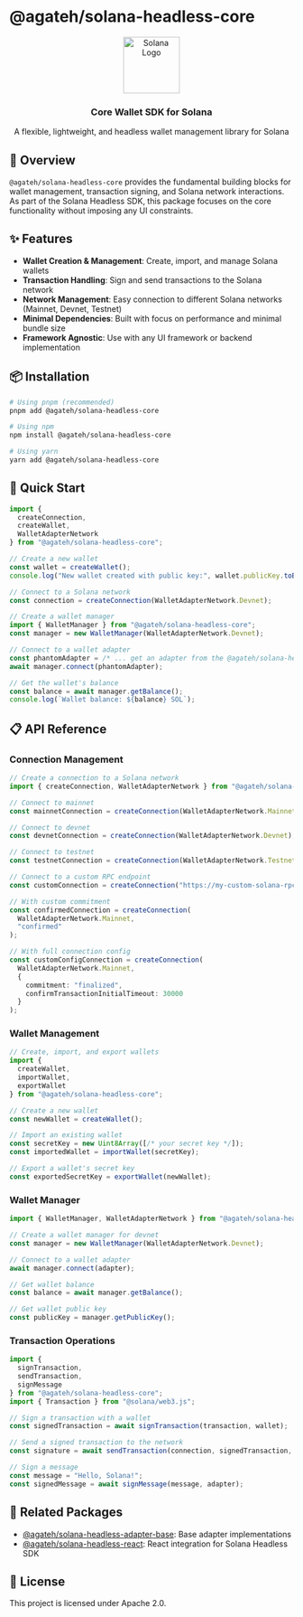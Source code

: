 # @agateh/solana-headless-core

<p align="center">
  <img src="https://iq.wiki/_next/image?url=https%3A%2F%2Fipfs.everipedia.org%2Fipfs%2FQmTaB5ygg5qNMDKmnfPgottNRZTe7PXzMpe3Tg7Bdw57HN&w=1080&q=95" width="100" alt="Solana Logo">
  <h3 align="center">Core Wallet SDK for Solana</h3>
</p>

<p align="center">
  A flexible, lightweight, and headless wallet management library for Solana
</p>

## 🌟 Overview

`@agateh/solana-headless-core` provides the fundamental building blocks for wallet management, transaction signing, and Solana network interactions. As part of the Solana Headless SDK, this package focuses on the core functionality without imposing any UI constraints.

## ✨ Features

- **Wallet Creation & Management**: Create, import, and manage Solana wallets
- **Transaction Handling**: Sign and send transactions to the Solana network
- **Network Management**: Easy connection to different Solana networks (Mainnet, Devnet, Testnet)
- **Minimal Dependencies**: Built with focus on performance and minimal bundle size
- **Framework Agnostic**: Use with any UI framework or backend implementation

## 📦 Installation

```bash
# Using pnpm (recommended)
pnpm add @agateh/solana-headless-core

# Using npm
npm install @agateh/solana-headless-core

# Using yarn
yarn add @agateh/solana-headless-core
```

## 🚀 Quick Start

```typescript
import { 
  createConnection, 
  createWallet, 
  WalletAdapterNetwork 
} from "@agateh/solana-headless-core";

// Create a new wallet
const wallet = createWallet();
console.log("New wallet created with public key:", wallet.publicKey.toBase58());

// Connect to a Solana network
const connection = createConnection(WalletAdapterNetwork.Devnet);

// Create a wallet manager
import { WalletManager } from "@agateh/solana-headless-core";
const manager = new WalletManager(WalletAdapterNetwork.Devnet);

// Connect to a wallet adapter
const phantomAdapter = /* ... get an adapter from the @agateh/solana-headless-adapter-base */;
await manager.connect(phantomAdapter);

// Get the wallet's balance
const balance = await manager.getBalance();
console.log(`Wallet balance: ${balance} SOL`);
```

## 📋 API Reference

### Connection Management

```typescript
// Create a connection to a Solana network
import { createConnection, WalletAdapterNetwork } from "@agateh/solana-headless-core";

// Connect to mainnet
const mainnetConnection = createConnection(WalletAdapterNetwork.Mainnet);

// Connect to devnet
const devnetConnection = createConnection(WalletAdapterNetwork.Devnet);

// Connect to testnet
const testnetConnection = createConnection(WalletAdapterNetwork.Testnet);

// Connect to a custom RPC endpoint
const customConnection = createConnection("https://my-custom-solana-rpc.com");

// With custom commitment
const confirmedConnection = createConnection(
  WalletAdapterNetwork.Mainnet, 
  "confirmed"
);

// With full connection config
const customConfigConnection = createConnection(
  WalletAdapterNetwork.Mainnet, 
  {
    commitment: "finalized",
    confirmTransactionInitialTimeout: 30000
  }
);
```

### Wallet Management

```typescript
// Create, import, and export wallets
import { 
  createWallet, 
  importWallet, 
  exportWallet 
} from "@agateh/solana-headless-core";

// Create a new wallet
const newWallet = createWallet();

// Import an existing wallet
const secretKey = new Uint8Array([/* your secret key */]);
const importedWallet = importWallet(secretKey);

// Export a wallet's secret key
const exportedSecretKey = exportWallet(newWallet);
```

### Wallet Manager

```typescript
import { WalletManager, WalletAdapterNetwork } from "@agateh/solana-headless-core";

// Create a wallet manager for devnet
const manager = new WalletManager(WalletAdapterNetwork.Devnet);

// Connect to a wallet adapter
await manager.connect(adapter);

// Get wallet balance
const balance = await manager.getBalance();

// Get wallet public key
const publicKey = manager.getPublicKey();
```

### Transaction Operations

```typescript
import { 
  signTransaction, 
  sendTransaction, 
  signMessage 
} from "@agateh/solana-headless-core";
import { Transaction } from "@solana/web3.js";

// Sign a transaction with a wallet
const signedTransaction = await signTransaction(transaction, wallet);

// Send a signed transaction to the network
const signature = await sendTransaction(connection, signedTransaction, wallet);

// Sign a message
const message = "Hello, Solana!";
const signedMessage = await signMessage(message, adapter);
```

## 🔗 Related Packages

- [@agateh/solana-headless-adapter-base](../adapter-base/README.md): Base adapter implementations
- [@agateh/solana-headless-react](../react-core/README.md): React integration for Solana Headless SDK

## 📜 License

This project is licensed under Apache 2.0.